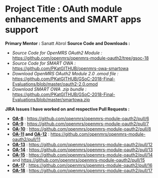 # Project Title : OAuth module enhancements and SMART apps support

**Primary Mentor :** Sanatt Abrol
**Source Code and Downloads :**
+ *Source Code for OpenMRS OAuth2 Module :* https://github.com/openmrs/openmrs-module-oauth2/tree/gsoc-18
+ *Source Code for SMART OWA :* https://github.com/PKatGITHUB/openmrs-owa-smartowa
+ *Download OpenMRS OAuth2 Module 2.0 .omod file :* https://github.com/PKatGITHUB/GSoC-2018-Final-Evaluations/blob/master/oauth2-2.0.omod
+ *Download SMART OWA .zip bundle :* https://github.com/PKatGITHUB/GSoC-2018-Final-Evaluations/blob/master/smartowa.zip

**JIRA Issues I have worked on and respective Pull Requests :**
+ **[OA-8](https://issues.openmrs.org/browse/OA-8)** : https://github.com/openmrs/openmrs-module-oauth2/pull/6
+ **[OA-9](https://issues.openmrs.org/browse/OA-9)** : https://github.com/openmrs/openmrs-module-oauth2/pull/7
+ **[OA-10](https://issues.openmrs.org/browse/OA-10)** : https://github.com/openmrs/openmrs-module-oauth2/pull/8
+ **[OA-11](https://issues.openmrs.org/browse/OA-11) and [OA-12](https://issues.openmrs.org/browse/OA-12)** : https://github.com/openmrs/openmrs-module-oauth2/pull/11
+ **[OA-13](https://issues.openmrs.org/browse/OA-13)** : https://github.com/openmrs/openmrs-module-oauth2/pull/12
+ **[OA-14](https://issues.openmrs.org/browse/OA-14)** : https://github.com/openmrs/openmrs-module-oauth2/pull/13
+ **[OA-15](https://issues.openmrs.org/browse/OA-15)** : https://github.com/openmrs/openmrs-module-oauth2/pull/14 and https://github.com/openmrs/openmrs-module-oauth2/pull/15
+ **[OA-17](https://issues.openmrs.org/browse/OA-17)** : https://github.com/openmrs/openmrs-module-oauth2/pull/16
+ **[OA-18](https://issues.openmrs.org/browse/OA-18)** : https://github.com/openmrs/openmrs-module-oauth2/pull/17

